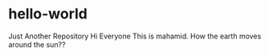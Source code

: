 # hello-world
Just Another Repository
Hi Everyone
This is mahamid. How the earth moves around the sun??
